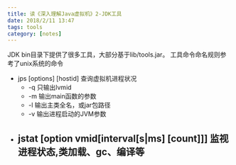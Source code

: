 ```yaml
---
title: 读《深入理解Java虚拟机》2-JDK工具
date: 2018/2/11 13:47
tags: tools
category: [notes]
---
```

JDK bin目录下提供了很多工具，大部分基于lib/tools.jar。
工具命令命名规则参考了unix系统的命令

- jps [options] [hostid] 查询虚拟机进程状况
  - -q 只输出lvmid 
  - -m 输出main函数的参数
  - -l 输出主类全名，或jar包路径
  - -v 输出进程启动的JVM参数
- jstat [option vmid[interval[s|ms] [count]]] 监视进程状态,类加载、gc、编译等
  - 